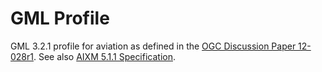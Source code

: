 # GML Profile

GML 3.2.1 profile for aviation as defined in the [OGC Discussion Paper 12-028r1](https://portal.opengeospatial.org/files/?artifact_id=62061). See also [AIXM 5.1.1 Specification](http://www.aixm.aero/page/aixm-511-specification).
